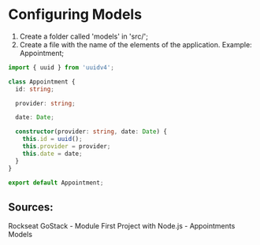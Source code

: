 # Configuring Models

1. Create a folder called 'models' in 'src/';
2. Create a file with the name of the elements of the application. Example: Appointment;
```typescript
import { uuid } from 'uuidv4';

class Appointment {
  id: string;

  provider: string;

  date: Date;

  constructor(provider: string, date: Date) {
    this.id = uuid();
    this.provider = provider;
    this.date = date;
  }
}

export default Appointment;
``` 

## Sources:
Rockseat GoStack - Module First Project with Node.js - Appointments Models